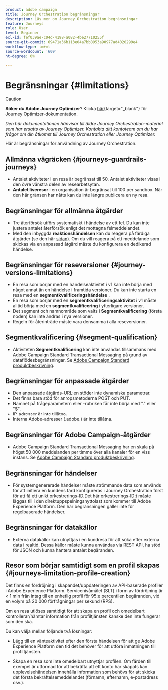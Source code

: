 ```yaml
---
product: adobe campaign
title: Journey Orchestration begränsningar
description: Läs mer om Journey Orchestration begränsningar
feature: Journeys
role: User
level: Beginner
exl-id: fef039ae-c04d-4198-a082-4be27710255f
source-git-commit: 69471a36b113e04a7bb0953a90977ad4020299e4
workflow-type: tm+mt
source-wordcount: '609'
ht-degree: 0%

---
```


# Begränsningar {#limitations}


>[!CAUTION]
>
>**Söker du Adobe Journey Optimizer**? Klicka [här](https://experienceleague.adobe.com/sv/docs/journey-optimizer/using/ajo-home){target="_blank"} för Journey Optimizer-dokumentation.
>
>
>_Den här dokumentationen hänvisar till äldre Journey Orchestration-material som har ersatts av Journey Optimizer. Kontakta ditt kontoteam om du har frågor om din åtkomst till Journey Orchestration eller Journey Optimizer._



Här är begränsningar för användning av Journey Orchestration.

## Allmänna vägräcken {#journeys-guardrails-journeys}

* Antalet aktiviteter i en resa är begränsat till 50. Antalet aktiviteter visas i den övre vänstra delen av researbetsytan.
* **Antalet liveresor** i en organisation är begränsat till 100 per sandbox. När den här gränsen har nåtts kan du inte längre publicera en ny resa.

## Begränsningar för allmänna åtgärder

* Tre återförsök utförs systematiskt i händelse av ett fel. Du kan inte justera antalet återförsök enligt det mottagna felmeddelandet. 
* Med den inbyggda **reaktionshändelsen** kan du reagera på färdiga åtgärder (se den här [sidan](../building-journeys/reaction-events.md)). Om du vill reagera på ett meddelande som skickas via en anpassad åtgärd måste du konfigurera en dedikerad händelse.

## Begränsningar för reseversioner {#journey-versions-limitations}

* En resa som börjar med en händelseaktivitet i v1 kan inte börja med något annat än en händelse i framtida versioner. Du kan inte starta en resa med en **segmentkvalificeringshändelse** .
* En resa som börjar med en **segmentkvalificeringsaktivitet** i v1 måste alltid börja med en **segmentkvalificering** i ytterligare versioner.
* Det segment och namnområde som valts i **Segmentkvalificering** (första noden) kan inte ändras i nya versioner.
* Regeln för återinträde måste vara densamma i alla reseversioner.

## Segmentkvalificering {#segment-qualification}

* Aktiviteten **Segmentkvalificering** kan inte användas tillsammans med Adobe Campaign Standard Transactional Messaging på grund av dataflödesbegränsningar. Se [Adobe Campaign Standard produktbeskrivning](https://helpx.adobe.com/se/legal/product-descriptions/campaign-standard.html). 
 

## Begränsningar för anpassade åtgärder

* Den anpassade åtgärds-URL:en stöder inte dynamiska parametrar. 
* Det finns bara stöd för anropsmetoderna POST och PUT. 
* Namnet på frågeparametern eller -rubriken får inte börja med &quot;.&quot; eller &quot;$&quot;. 
* IP-adresser är inte tillåtna. 
* Interna Adobe-adresser (.adobe.) är inte tillåtna.
 

## Begränsningar för Adobe Campaign-åtgärder

* Adobe Campaign Standard Transactional Messaging har en skala på högst 50 000 meddelanden per timme över alla kanaler för en viss instans. Se [Adobe Campaign Standard produktbeskrivning](https://helpx.adobe.com/se/legal/product-descriptions/campaign-standard.html). 
 

## Begränsningar för händelser

* För systemgenererade händelser måste strömmande data som används för att initiera en kundens färd konfigureras i Journey Orchestration först för att få ett unikt orkestrerings-ID.Det här orkestrerings-ID:t måste läggas till i den direktuppspelningsnyttolast som kommer till Adobe Experience Platform. Den här begränsningen gäller inte för regelbaserade händelser.
 

## Begränsningar för datakällor

* Externa datakällor kan utnyttjas i en kundresa för att söka efter externa data i realtid. Dessa källor måste kunna användas via REST API, ha stöd för JSON och kunna hantera antalet begäranden.

## Resor som börjar samtidigt som en profil skapas {#journeys-limitation-profile-creation}

Det finns en fördröjning i skapandet/uppdateringen av API-baserade profiler i Adobe Experience Platform. Servicenivåmålet (SLT) i form av fördröjning är &lt; 1 min från intag till en enhetlig profil för 95:e percentilen begäranden, vid en volym på 20 000 förfrågningar per sekund (RPS).

Om en resa utlöses samtidigt för att skapa en profil och omedelbart kontrollerar/hämtar information från profiltjänsten kanske den inte fungerar som den ska.

Du kan välja mellan följande två lösningar:

* Lägg till en vänteaktivitet efter den första händelsen för att ge Adobe Experience Platform den tid det behöver för att utföra inmatningen till profiltjänsten.

* Skapa en resa som inte omedelbart utnyttjar profilen. Om färden till exempel är utformad för att bekräfta att ett konto har skapats kan upplevelsehändelsen innehålla information som behövs för att skicka det första bekräftelsemeddelandet (förnamn, efternamn, e-postadress osv.).
